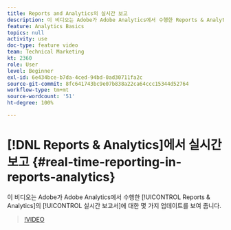 ```yaml
---
title: Reports and Analytics의 실시간 보고
description: 이 비디오는 Adobe가 Adobe Analytics에서 수행한 Reports & Analytics의 실시간 보고서에 대한 몇 가지 업데이트를 보여 줍니다.
feature: Analytics Basics
topics: null
activity: use
doc-type: feature video
team: Technical Marketing
kt: 2360
role: User
level: Beginner
exl-id: 6e434bce-b7da-4ced-94bd-0ad30711fa2c
source-git-commit: 8fc641743bc9e07b838a22ca64ccc15344d52764
workflow-type: tm+mt
source-wordcount: '51'
ht-degree: 100%

---
```


# [!DNL Reports & Analytics]에서 실시간 보고 {#real-time-reporting-in-reports-analytics}

이 비디오는 Adobe가 Adobe Analytics에서 수행한 [!UICONTROL Reports &amp; Analytics]의 [!UICONTROL 실시간 보고서]에 대한 몇 가지 업데이트를 보여 줍니다.

>[!VIDEO](https://video.tv.adobe.com/v/25454/?quality=12&learn=on)
